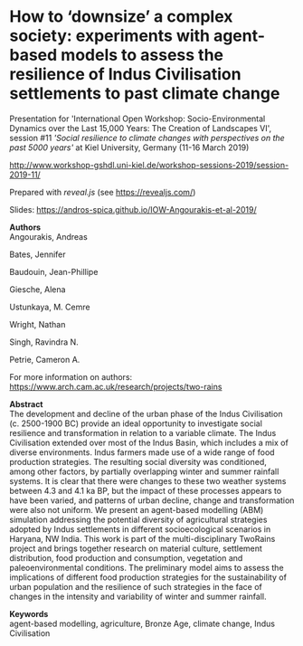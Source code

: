 # How to ‘downsize’ a complex society: experiments with agent-based models to assess the resilience of Indus Civilisation settlements to past climate change
Presentation for 'International Open Workshop: Socio-Environmental Dynamics over the Last 15,000 Years: The Creation of Landscapes VI', session #11 *'Social resilience to climate changes with perspectives on the past 5000 years'* at Kiel University, Germany (11-16 March 2019)

http://www.workshop-gshdl.uni-kiel.de/workshop-sessions-2019/session-2019-11/

Prepared with *reveal.js* (see https://revealjs.com/)

Slides: https://andros-spica.github.io/IOW-Angourakis-et-al-2019/

**Authors**  
Angourakis, Andreas

Bates, Jennifer

Baudouin, Jean-Phillipe

Giesche, Alena

Ustunkaya, M. Cemre 

Wright, Nathan

Singh, Ravindra N. 

Petrie, Cameron A.

For more information on authors: https://www.arch.cam.ac.uk/research/projects/two-rains

**Abstract**  
The development and decline of the urban phase of the Indus Civilisation (c. 2500-1900 BC) provide an ideal opportunity to investigate social resilience and transformation in relation to a variable climate. The Indus Civilisation extended over most of the Indus Basin, which includes a mix of diverse environments. Indus farmers made use of a wide range of food production strategies. The resulting social diversity was conditioned, among other factors, by partially overlapping winter and summer rainfall systems. It is clear that there were changes to these two weather systems between 4.3 and 4.1 ka BP, but the impact of these processes appears to have been varied, and patterns of urban decline, change and transformation were also not uniform. We present an agent-based modelling (ABM) simulation addressing the potential diversity of agricultural strategies adopted by Indus settlements in different socioecological scenarios in Haryana, NW India. This work is part of the multi-disciplinary TwoRains project and brings together research on material culture, settlement distribution, food production and consumption,  vegetation and paleoenvironmental conditions. The preliminary model aims to assess the implications of different food production strategies for the sustainability of urban population and the resilience of such strategies in the face of changes in the intensity and variability of winter and summer rainfall.  

**Keywords**  
agent-based modelling, agriculture, Bronze Age, climate change, Indus Civilisation
